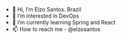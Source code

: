 - 👋 Hi, I’m Elzo Santos. Brazil
- 👀 I’m interested in DevOps
- 🌱 I’m currently learning Spring and React
- 📫 How to reach me - @elzosantos

<!---
elzosantos/elzosantos is a ✨ special ✨ repository because its `README.md` (this file) appears on your GitHub profile.
You can click the Preview link to take a look at your changes.
--->
